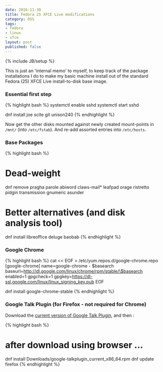 ```yaml
---
date: 2016-11-30
title: Fedora 25 XFCE Live modifications
category: OSS
tags:
- fedora
- linux
- xfce
layout: post
published: false
---
```

{% include JB/setup %}


This is just an 'internal memo' to myself, to keep track of the package installations
I do to make my basic machine install out of the standard Fedora (25) XFCE Live install-to-disk
base image.


### Essential first step

{% highlight bash %}
systemctl enable sshd
systemctl start sshd

dnf install joe scite git unison240 
{% endhighlight %}

Now get the other disks mounted against newly created mount-points in ```/mnt/``` (into ```/etc/fstab```).
And re-add assorted entries into ```/etc/hosts```.

### Base Packages

{% highlight bash %}
# Dead-weight
dnf remove pragha parole abiword claws-mail* leafpad orage ristretto pidgin transmission gnumeric asunder

# Better alternatives (and disk analysis tool)
dnf install libreoffice deluge baobab 
{% endhighlight %}

### Google Chrome

{% highlight bash %}
cat << EOF > /etc/yum.repos.d/google-chrome.repo
[google-chrome]
name=google-chrome - \$basearch
baseurl=http://dl.google.com/linux/chrome/rpm/stable/\$basearch
enabled=1
gpgcheck=1
gpgkey=https://dl-ssl.google.com/linux/linux_signing_key.pub
EOF

dnf install google-chrome-stable
{% endhighlight %}

### Google Talk Plugin (for Firefox - not required for Chrome)

Download the [current version of Google Talk Plugin](https://www.google.com/tools/dlpage/hangoutplugin/download.html?platform=linux_fedora_x86_64), and then :

{% highlight bash %}
# after download using browser ...
dnf install Downloads/google-talkplugin_current_x86_64.rpm 
dnf update firefox
{% endhighlight %}

